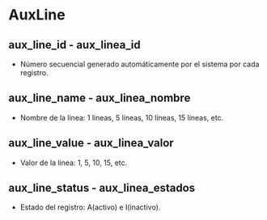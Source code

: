 # AuxLine

## aux_line_id - aux_linea_id
* Número secuencial generado automáticamente por el sistema por cada registro.  

## aux_line_name - aux_linea_nombre
* Nombre de la linea: 1 lineas, 5 líneas, 10 líneas, 15 líneas, etc.

## aux_line_value - aux_linea_valor
* Valor de la linea: 1, 5, 10, 15, etc.

## aux_line_status - aux_linea_estados
* Estado del registro: A(activo) e I(inactivo).